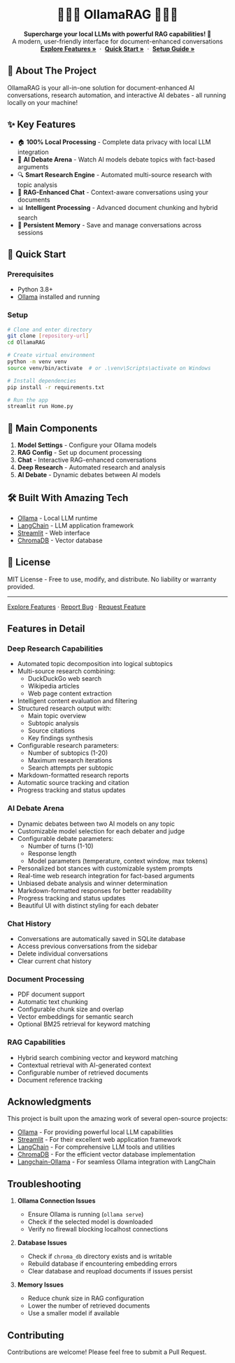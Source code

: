 <!-- Improved compatibility of back to top link: See: https://github.com/othneildrew/Best-README-Template/pull/73 -->
<a id="readme-top"></a>

<!-- PROJECT LOGO -->
<br />
<div align="center">
  <a href="https://github.com/shalvamist/OllamaRAG/">
  </a>
  <h1 align="center">🦙🦜🔗 OllamaRAG 🔗🦜🦙</h1>
  <p align="center">
    <strong>Supercharge your local LLMs with powerful RAG capabilities! 🚀</strong>
    <br />
    A modern, user-friendly interface for document-enhanced conversations
    <br />
    <a href="#features"><strong>Explore Features »</strong></a>
    &nbsp;·&nbsp;
    <a href="#installation"><strong>Quick Start »</strong></a>
    &nbsp;·&nbsp;
    <a href="#setup-guide"><strong>Setup Guide »</strong></a>
  </p>
</div>

<!-- ABOUT THE PROJECT -->
## 🌟 About The Project

OllamaRAG is your all-in-one solution for document-enhanced AI conversations, research automation, and interactive AI debates - all running locally on your machine!

## ✨ Key Features

- 🏠 **100% Local Processing** - Complete data privacy with local LLM integration
- 🤖 **AI Debate Arena** - Watch AI models debate topics with fact-based arguments
- 🔍 **Smart Research Engine** - Automated multi-source research with topic analysis
- 💬 **RAG-Enhanced Chat** - Context-aware conversations using your documents
- 📊 **Intelligent Processing** - Advanced document chunking and hybrid search
- 💾 **Persistent Memory** - Save and manage conversations across sessions

## 🚀 Quick Start

### Prerequisites
- Python 3.8+
- [Ollama](https://ollama.ai) installed and running

### Setup
```bash
# Clone and enter directory
git clone [repository-url]
cd OllamaRAG

# Create virtual environment
python -m venv venv
source venv/bin/activate  # or .\venv\Scripts\activate on Windows

# Install dependencies
pip install -r requirements.txt

# Run the app
streamlit run Home.py
```

## 🎯 Main Components

1. **Model Settings** - Configure your Ollama models
2. **RAG Config** - Set up document processing
3. **Chat** - Interactive RAG-enhanced conversations
4. **Deep Research** - Automated research and analysis
5. **AI Debate** - Dynamic debates between AI models

## 🛠️ Built With Amazing Tech

- [Ollama](https://ollama.ai) - Local LLM runtime
- [LangChain](https://www.langchain.com) - LLM application framework
- [Streamlit](https://streamlit.io) - Web interface
- [ChromaDB](https://www.trychroma.com) - Vector database

## 📝 License

MIT License - Free to use, modify, and distribute. No liability or warranty provided.

---
[Explore Features](https://github.com/yourusername/OllamaRAG#features) · 
[Report Bug](https://github.com/yourusername/OllamaRAG/issues) · 
[Request Feature](https://github.com/yourusername/OllamaRAG/issues)

## Features in Detail

### Deep Research Capabilities
- Automated topic decomposition into logical subtopics
- Multi-source research combining:
  - DuckDuckGo web search
  - Wikipedia articles
  - Web page content extraction
- Intelligent content evaluation and filtering
- Structured research output with:
  - Main topic overview
  - Subtopic analysis
  - Source citations
  - Key findings synthesis
- Configurable research parameters:
  - Number of subtopics (1-20)
  - Maximum research iterations
  - Search attempts per subtopic
- Markdown-formatted research reports
- Automatic source tracking and citation
- Progress tracking and status updates

### AI Debate Arena
- Dynamic debates between two AI models on any topic
- Customizable model selection for each debater and judge
- Configurable debate parameters:
  - Number of turns (1-10)
  - Response length
  - Model parameters (temperature, context window, max tokens)
- Personalized bot stances with customizable system prompts
- Real-time web research integration for fact-based arguments
- Unbiased debate analysis and winner determination
- Markdown-formatted responses for better readability
- Progress tracking and status updates
- Beautiful UI with distinct styling for each debater

### Chat History
- Conversations are automatically saved in SQLite database
- Access previous conversations from the sidebar
- Delete individual conversations
- Clear current chat history

### Document Processing
- PDF document support
- Automatic text chunking
- Configurable chunk size and overlap
- Vector embeddings for semantic search
- Optional BM25 retrieval for keyword matching

### RAG Capabilities
- Hybrid search combining vector and keyword matching
- Contextual retrieval with AI-generated context
- Configurable number of retrieved documents
- Document reference tracking

## Acknowledgments

This project is built upon the amazing work of several open-source projects:

- [Ollama](https://ollama.ai/) - For providing powerful local LLM capabilities
- [Streamlit](https://streamlit.io/) - For their excellent web application framework
- [LangChain](https://www.langchain.com/) - For comprehensive LLM tools and utilities
- [ChromaDB](https://www.trychroma.com/) - For the efficient vector database implementation
- [Langchain-Ollama](https://python.langchain.com/docs/integrations/llms/ollama) - For seamless Ollama integration with LangChain

## Troubleshooting

1. **Ollama Connection Issues**
   - Ensure Ollama is running (`ollama serve`)
   - Check if the selected model is downloaded
   - Verify no firewall blocking localhost connections

2. **Database Issues**
   - Check if `chroma_db` directory exists and is writable
   - Rebuild database if encountering embedding errors
   - Clear database and reupload documents if issues persist

3. **Memory Issues**
   - Reduce chunk size in RAG configuration
   - Lower the number of retrieved documents
   - Use a smaller model if available

## Contributing

Contributions are welcome! Please feel free to submit a Pull Request.
